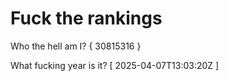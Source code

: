 # Fuck the rankings

Who the hell am I?
{ 30815316 }

What fucking year is it?
[ 2025-04-07T13:03:20Z ]
